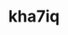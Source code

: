 ---
title: kha7iq
github: https://github.com/kha7iq
mode: dark
transition: 1s
score: 65.5
archetype:
- Minimalistic
---